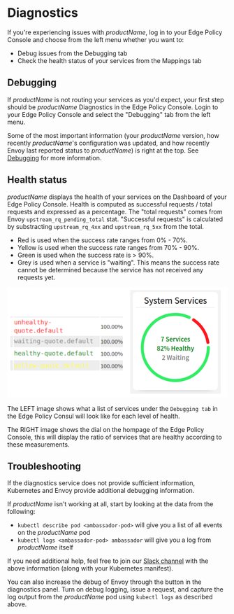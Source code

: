 # Diagnostics

If you're experiencing issues with $productName$, log in to your Edge Policy Console and choose from the left menu whether you want to:

* Debug issues from the Debugging tab
* Check the health status of your services from the Mappings tab

## Debugging

If $productName$ is not routing your services as you'd expect, your first step should be $productName$ Diagnostics in the Edge Policy Console. Login to your Edge Policy Console and select the "Debugging" tab from the left menu.

Some of the most important information (your $productName$ version, how recently $productName$'s configuration was updated, and how recently Envoy last reported status to $productName$) is right at the top. See [Debugging](../debugging) for more information.

## Health status

$productName$ displays the health of your services on the Dashboard of your Edge Policy Console. Health is computed as successful requests / total requests and expressed as a percentage. The "total requests" comes from Envoy `upstream_rq_pending_total` stat. "Successful requests" is calculated by substracting `upstream_rq_4xx` and `upstream_rq_5xx` from the total.

* Red is used when the success rate ranges from 0% - 70%.
* Yellow is used when the success rate ranges from 70% - 90%.
* Green is used when the success rate is > 90%.
* Grey is used when a service is "waiting". This means the success rate cannot be determined because the service has not received any requests yet.

<img src="../../images/diagnostics-example.png" alt="Health status" />

The LEFT image shows what a list of services under the `Debugging tab` in the Edge Policy Consul will look like for each level of health.

The RIGHT image shows the dial on the hompage of the Edge Policy Console, this will display the ratio of services that are healthy according to these measurements.


## Troubleshooting

If the diagnostics service does not provide sufficient information, Kubernetes and Envoy provide additional debugging information.

If $productName$ isn't working at all, start by looking at the data from the following:

* `kubectl describe pod <ambassador-pod>` will give you a list of all events on the $productName$ pod
* `kubectl logs <ambassador-pod> ambassador` will give you a log from $productName$ itself

If you need additional help, feel free to join our [Slack channel](http://a8r.io/slack) with the above information (along with your Kubernetes manifest).

You can also increase the debug of Envoy through the button in the diagnostics panel. Turn on debug logging, issue a request, and capture the log output from the $productName$ pod using `kubectl logs` as described above.
